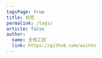```yaml
---
tagsPage: true
title: 标签
permalink: /tags/
article: false
author: 
  name: 全栈工匠
  link: https://github.com/axintx
---
```

